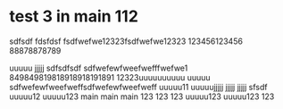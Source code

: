# test 3 in main 112
sdfsdf
fdsfdsf
fsdfwefwe12323fsdfwefwe12323
123456123456
88878878789

uuuuu
jjjjj
sdfsdfsdf
sdfwefewfweefwefffwefwe1
849849819818918918191891
12323uuuuuuuuuu
uuuuu
sdfwefewfweefweffsdfwefewfweefweff
uuuuu11
uuuuujjjjj
jjjjj
jjjjj sfsdf
uuuuu12
uuuuu123  main   main   main 
123
123
123
uuuuu123
uuuuu123
123
